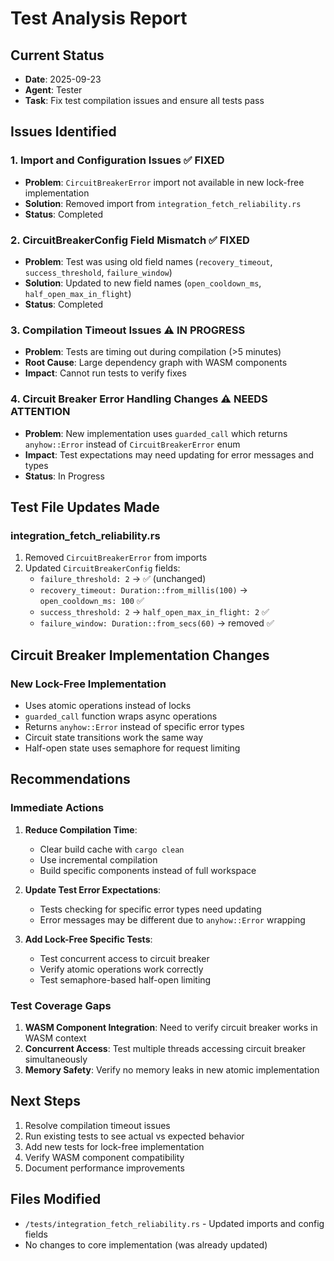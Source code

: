 # Test Analysis Report

## Current Status
- **Date**: 2025-09-23
- **Agent**: Tester
- **Task**: Fix test compilation issues and ensure all tests pass

## Issues Identified

### 1. Import and Configuration Issues ✅ FIXED
- **Problem**: `CircuitBreakerError` import not available in new lock-free implementation
- **Solution**: Removed import from `integration_fetch_reliability.rs`
- **Status**: Completed

### 2. CircuitBreakerConfig Field Mismatch ✅ FIXED
- **Problem**: Test was using old field names (`recovery_timeout`, `success_threshold`, `failure_window`)
- **Solution**: Updated to new field names (`open_cooldown_ms`, `half_open_max_in_flight`)
- **Status**: Completed

### 3. Compilation Timeout Issues ⚠️ IN PROGRESS
- **Problem**: Tests are timing out during compilation (>5 minutes)
- **Root Cause**: Large dependency graph with WASM components
- **Impact**: Cannot run tests to verify fixes

### 4. Circuit Breaker Error Handling Changes ⚠️ NEEDS ATTENTION
- **Problem**: New implementation uses `guarded_call` which returns `anyhow::Error` instead of `CircuitBreakerError` enum
- **Impact**: Test expectations may need updating for error messages and types
- **Status**: In Progress

## Test File Updates Made

### integration_fetch_reliability.rs
1. Removed `CircuitBreakerError` from imports
2. Updated `CircuitBreakerConfig` fields:
   - `failure_threshold: 2` → ✅ (unchanged)
   - `recovery_timeout: Duration::from_millis(100)` → `open_cooldown_ms: 100` ✅
   - `success_threshold: 2` → `half_open_max_in_flight: 2` ✅
   - `failure_window: Duration::from_secs(60)` → removed ✅

## Circuit Breaker Implementation Changes

### New Lock-Free Implementation
- Uses atomic operations instead of locks
- `guarded_call` function wraps async operations
- Returns `anyhow::Error` instead of specific error types
- Circuit state transitions work the same way
- Half-open state uses semaphore for request limiting

## Recommendations

### Immediate Actions
1. **Reduce Compilation Time**:
   - Clear build cache with `cargo clean`
   - Use incremental compilation
   - Build specific components instead of full workspace

2. **Update Test Error Expectations**:
   - Tests checking for specific error types need updating
   - Error messages may be different due to `anyhow::Error` wrapping

3. **Add Lock-Free Specific Tests**:
   - Test concurrent access to circuit breaker
   - Verify atomic operations work correctly
   - Test semaphore-based half-open limiting

### Test Coverage Gaps
1. **WASM Component Integration**: Need to verify circuit breaker works in WASM context
2. **Concurrent Access**: Test multiple threads accessing circuit breaker simultaneously
3. **Memory Safety**: Verify no memory leaks in new atomic implementation

## Next Steps
1. Resolve compilation timeout issues
2. Run existing tests to see actual vs expected behavior
3. Add new tests for lock-free implementation
4. Verify WASM component compatibility
5. Document performance improvements

## Files Modified
- `/tests/integration_fetch_reliability.rs` - Updated imports and config fields
- No changes to core implementation (was already updated)